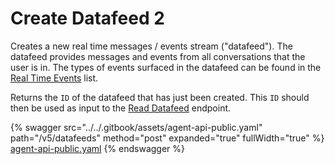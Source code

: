 # Create Datafeed 2

Creates a new real time messages / events stream ("datafeed"). The datafeed provides messages and events from all conversations that the user is in. The types of events surfaced in the datafeed can be found in the [Real Time Events](https://docs.developers.symphony.com/building-bots-on-symphony/datafeed/real-time-events) list.

Returns the `ID` of the datafeed that has just been created. This `ID` should then be used as input to the [Read Datafeed](read-datafeed-v5.md) endpoint.

{% swagger src="../../.gitbook/assets/agent-api-public.yaml" path="/v5/datafeeds" method="post" expanded="true" fullWidth="true" %}
[agent-api-public.yaml](../../.gitbook/assets/agent-api-public.yaml)
{% endswagger %}
